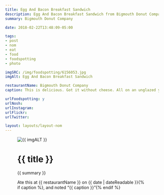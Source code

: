 ```yaml
---
title: Egg And Bacon Breakfast Sandwich
description: Egg And Bacon Breakfast Sandwich from Bigmouth Donut Company
summary: Bigmouth Donut Company

date: 2018-02-22T13:48:09-05:00

tags:
- post
- nom
- eat
- food
- foodspotting
- photo

imgSRC: /img/foodspotting/6156053.jpg
imgAlt: Egg And Bacon Breakfast Sandwich

restaurantName: Bigmouth Donut Company
caption: This is delicious. Got it without cheese. All on an unglazed yeast donut.

urlFoodspotting: y
urlNosh:
urlInstagram:
urlFlickr:
urlTwitter:

layout: layouts/layout-nom
---
```

<figure class="nom">
	<img class="u-photo img-border" src="{{ imgSRC }}" alt="{{ imgALT }}">
	<figcaption>
		<h1 class="title p-name">{{ title }}</h1>
		<p class="summary">{{ summary }}</p>
		<p>Ate this at {{ restaurantName }} on <time class="dt-published" datetime="{{ date | dateIso }}">{{ date | dateReadable }}</time>{% if caption %}, and noted <q class="caption">{{ caption }}</q>{% endif %}
	</figcaption>
</figure>